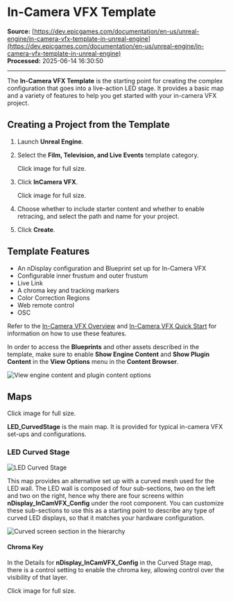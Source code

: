 # In-Camera VFX Template

**Source:** [https://dev.epicgames.com/documentation/en-us/unreal-engine/in-camera-vfx-template-in-unreal-engine](https://dev.epicgames.com/documentation/en-us/unreal-engine/in-camera-vfx-template-in-unreal-engine)  
**Processed:** 2025-06-14 16:30:50

---

The **In-Camera VFX Template** is the starting point for creating the complex configuration that goes into a live-action LED stage. It provides a basic map and a variety of features to help you get started with your in-camera VFX project.

## Creating a Project from the Template

1.  Launch **Unreal Engine**.
    
2.  Select the **Film, Television, and Live Events** template category.
    
    Click image for full size.
    
3.  Click **InCamera VFX**.
    
    Click image for full size.
    
4.  Choose whether to include starter content and whether to enable retracing, and select the path and name for your project.
    
5.  Click **Create**.
    

## Template Features

-   An nDisplay configuration and Blueprint set up for In-Camera VFX
-   Configurable inner frustum and outer frustum
-   Live Link
-   A chroma key and tracking markers
-   Color Correction Regions
-   Web remote control
-   OSC

Refer to the [In-Camera VFX Overview](/documentation/en-us/unreal-engine/in-camera-vfx-overview-in-unreal-engine) and [In-Camera VFX Quick Start](/documentation/en-us/unreal-engine/in-camera-vfx-quick-start-for-unreal-engine) for information on how to use these features.

In order to access the **Blueprints** and other assets described in the template, make sure to enable **Show Engine Content** and **Show Plugin Content** in the **View Options** menu in the **Content Browser**.

![View engine content and plugin content options](https://d1iv7db44yhgxn.cloudfront.net/documentation/images/6507451f-f012-4133-b511-d4e930b10f00/ue5_03-enable-engin-plugin-content.png "View engine content and plugin content options")

## Maps

Click image for full size.

**LED\_CurvedStage** is the main map. It is provided for typical in-camera VFX set-ups and configurations.

### LED Curved Stage

![LED Curved Stage](https://d1iv7db44yhgxn.cloudfront.net/documentation/images/630a5611-93b8-450b-989f-4389cc032a9f/ue5_05-curved-stage-example.png "LED Curved Stage")

This map provides an alternative set up with a curved mesh used for the LED wall. The LED wall is composed of four sub-sections, two on the left and two on the right, hence why there are four screens within **nDisplay\_InCamVFX\_Config** under the root component. You can customize these sub-sections to use this as a starting point to describe any type of curved LED displays, so that it matches your hardware configuration.

![Curved screen section in the hierarchy](https://d1iv7db44yhgxn.cloudfront.net/documentation/images/3191f6ea-e58c-4bb0-a940-9e8d6e37a4f0/ue5_06-screen-components.png "Curved screen section in the hierarchy")

#### Chroma Key

In the Details for **nDisplay\_InCamVFX\_Config** in the Curved Stage map, there is a control setting to enable the chroma key, allowing control over the visibility of that layer.

Click image for full size.